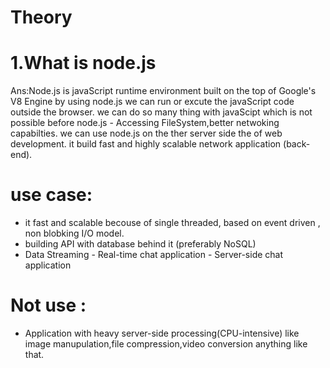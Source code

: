 # Theory

# 1.What is node.js
Ans:Node.js is javaScript runtime environment built on the top of Google's V8 Engine by using node.js we can run or excute the javaScript code outside the browser.
we can do so many thing with javaScipt which is not possible before node.js - Accessing FileSystem,better netwoking capabilties.
we can use node.js on the ther server side the of web development. it build fast and highly scalable network application (back-end).

# use case: 
- it fast and scalable becouse of single threaded, based on event driven , non blobking I/O model. 
- building API with database behind it (preferably NoSQL) 
- Data Streaming - Real-time chat application - Server-side chat application

# Not use : 
- Application with heavy server-side processing(CPU-intensive) like image manupulation,file compression,video conversion anything like that.
